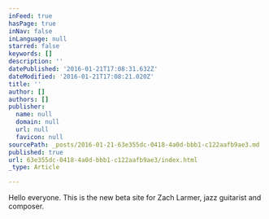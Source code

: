 ```yaml
---
inFeed: true
hasPage: true
inNav: false
inLanguage: null
starred: false
keywords: []
description: ''
datePublished: '2016-01-21T17:08:31.632Z'
dateModified: '2016-01-21T17:08:21.020Z'
title: ''
author: []
authors: []
publisher:
  name: null
  domain: null
  url: null
  favicon: null
sourcePath: _posts/2016-01-21-63e355dc-0418-4a0d-bbb1-c122aafb9ae3.md
published: true
url: 63e355dc-0418-4a0d-bbb1-c122aafb9ae3/index.html
_type: Article

---
```

Hello everyone. This is the new beta site for Zach Larmer, jazz guitarist and composer.